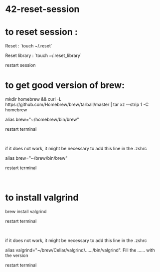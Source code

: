# 42-reset-session

<h1>to reset session :</h1>
  <p>Reset : `touch ~/.reset`</p>
  <p>Reset library : `touch ~/.reset_library`</p>
  <p>restart session<p>

<h1>to get good version of brew:</h1>
  <p>mkdir homebrew && curl -L https://github.com/Homebrew/brew/tarball/master | tar xz --strip 1 -C homebrew</p>
  <p>alias brew="~/homebrew/bin/brew"</p>
  <p>restart terminal<p></br>
  <p>if it does not work, it might be necessary to add this line in the .zshrc</p>
  <p>alias brew="~/brew/bin/brew"</p>
  <p>restart terminal<p></br>
  
<h1>to install valgrind</h1>
  <p>brew install valgrind</p>
  <p>restart terminal<p></br>
  <p>if it does not work, it might be necessary to add this line in the .zshrc</p>
  <p>alias valgrind="~/brew/Cellar/valgrind/....../bin/valgrind". Fill the ...... with the version</p>
  <p>restart terminal<p></br>
